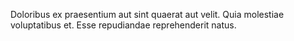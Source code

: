 Doloribus ex praesentium aut sint quaerat aut velit.
Quia molestiae voluptatibus et.
Esse repudiandae reprehenderit natus.